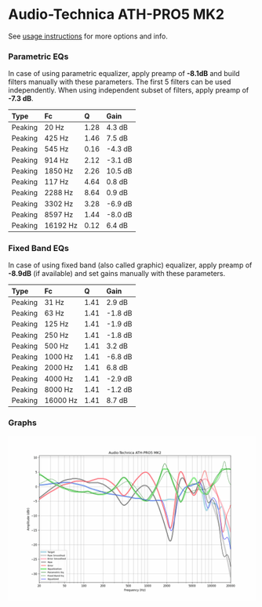 # Audio-Technica ATH-PRO5 MK2
See [usage instructions](https://github.com/jaakkopasanen/AutoEq#usage) for more options and info.

### Parametric EQs
In case of using parametric equalizer, apply preamp of **-8.1dB** and build filters manually
with these parameters. The first 5 filters can be used independently.
When using independent subset of filters, apply preamp of **-7.3 dB**.

| Type    | Fc       |    Q | Gain    |
|:--------|:---------|:-----|:--------|
| Peaking | 20 Hz    | 1.28 | 4.3 dB  |
| Peaking | 425 Hz   | 1.46 | 7.5 dB  |
| Peaking | 545 Hz   | 0.16 | -4.3 dB |
| Peaking | 914 Hz   | 2.12 | -3.1 dB |
| Peaking | 1850 Hz  | 2.26 | 10.5 dB |
| Peaking | 117 Hz   | 4.64 | 0.8 dB  |
| Peaking | 2288 Hz  | 8.64 | 0.9 dB  |
| Peaking | 3302 Hz  | 3.28 | -6.9 dB |
| Peaking | 8597 Hz  | 1.44 | -8.0 dB |
| Peaking | 16192 Hz | 0.12 | 6.4 dB  |

### Fixed Band EQs
In case of using fixed band (also called graphic) equalizer, apply preamp of **-8.9dB**
(if available) and set gains manually with these parameters.

| Type    | Fc       |    Q | Gain    |
|:--------|:---------|:-----|:--------|
| Peaking | 31 Hz    | 1.41 | 2.9 dB  |
| Peaking | 63 Hz    | 1.41 | -1.8 dB |
| Peaking | 125 Hz   | 1.41 | -1.9 dB |
| Peaking | 250 Hz   | 1.41 | -1.8 dB |
| Peaking | 500 Hz   | 1.41 | 3.2 dB  |
| Peaking | 1000 Hz  | 1.41 | -6.8 dB |
| Peaking | 2000 Hz  | 1.41 | 6.8 dB  |
| Peaking | 4000 Hz  | 1.41 | -2.9 dB |
| Peaking | 8000 Hz  | 1.41 | -1.2 dB |
| Peaking | 16000 Hz | 1.41 | 8.7 dB  |

### Graphs
![](./Audio-Technica%20ATH-PRO5%20MK2.png)